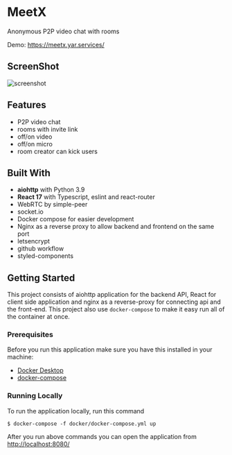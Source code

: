 # MeetX

Anonymous P2P video chat with rooms

Demo:  https://meetx.yar.services/

## ScreenShot

![screenshot](https://user-images.githubusercontent.com/42946445/150870787-5707de51-4dbc-4b36-9c2d-ae53fdb093e3.jpg)


## Features

- P2P video chat
- rooms with invite link
- off/on video
- off/on micro
- room creator can kick users


## Built With

- **aiohttp** with Python 3.9
- **React 17** with Typescript, eslint and react-router
- WebRTC by simple-peer
- socket.io
- Docker compose for easier development
- Nginx as a reverse proxy to allow backend and frontend on the same port
- letsencrypt 
- github workflow
- styled-components


## Getting Started

This project consists of aiohttp application for the backend API, React for client side application and nginx as a reverse-proxy for connecting api and the front-end. This project also use `docker-compose` to make it easy run all of the container at once.


### Prerequisites

Before you run this application make sure you have this installed in your machine:

- [Docker Desktop](https://www.docker.com/products/docker-desktop)
- [docker-compose](https://docs.docker.com/compose/install/)

### Running Locally

To run the application locally, run this command

```
$ docker-compose -f docker/docker-compose.yml up
```

After you run above commands you can open the application from [http://localhost:8080/](http://localhost:8080/)
